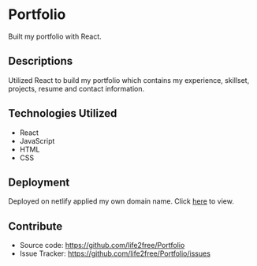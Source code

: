 # Portfolio

Built my portfolio with React.

## Descriptions

Utilized React to build my portfolio which contains my experience, skillset, projects, resume and contact information.

## Technologies Utilized

- React
- JavaScript
- HTML
- CSS

## Deployment

Deployed on netlify applied my own domain name. Click [here](https://www.shimin.codes/) to view.

## Contribute

- Source code: https://github.com/life2free/Portfolio
- Issue Tracker: https://github.com/life2free/Portfolio/issues
